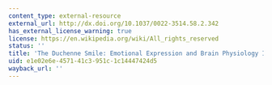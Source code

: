 ```yaml
---
content_type: external-resource
external_url: http://dx.doi.org/10.1037/0022-3514.58.2.342
has_external_license_warning: true
license: https://en.wikipedia.org/wiki/All_rights_reserved
status: ''
title: 'The Duchenne Smile: Emotional Expression and Brain Physiology II'
uid: e1e02e6e-4571-41c3-951c-1c14447424d5
wayback_url: ''
---
```

